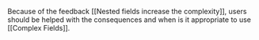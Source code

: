 Because of the feedback [[Nested fields increase the complexity]], users should be helped with the consequences and when is it appropriate to use [[Complex Fields]].